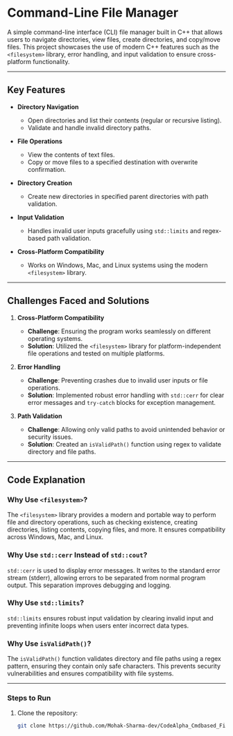 # Command-Line File Manager

A simple command-line interface (CLI) file manager built in C++ that allows users to navigate directories, view files, create directories, and copy/move files. This project showcases the use of modern C++ features such as the `<filesystem>` library, error handling, and input validation to ensure cross-platform functionality.

---

## **Key Features**  

- **Directory Navigation**  
  - Open directories and list their contents (regular or recursive listing).
  - Validate and handle invalid directory paths.

- **File Operations**  
  - View the contents of text files.  
  - Copy or move files to a specified destination with overwrite confirmation.

- **Directory Creation**  
  - Create new directories in specified parent directories with path validation.

- **Input Validation**  
  - Handles invalid user inputs gracefully using `std::limits` and regex-based path validation.

- **Cross-Platform Compatibility**  
  - Works on Windows, Mac, and Linux systems using the modern `<filesystem>` library.

---

## **Challenges Faced and Solutions**  

1. **Cross-Platform Compatibility**  
   - **Challenge**: Ensuring the program works seamlessly on different operating systems.
   - **Solution**: Utilized the `<filesystem>` library for platform-independent file operations and tested on multiple platforms.

2. **Error Handling**  
   - **Challenge**: Preventing crashes due to invalid user inputs or file operations.  
   - **Solution**: Implemented robust error handling with `std::cerr` for clear error messages and `try-catch` blocks for exception management.

3. **Path Validation**  
   - **Challenge**: Allowing only valid paths to avoid unintended behavior or security issues.  
   - **Solution**: Created an `isValidPath()` function using regex to validate directory and file paths.

---

## **Code Explanation**

### **Why Use `<filesystem>`?**  
The `<filesystem>` library provides a modern and portable way to perform file and directory operations, such as checking existence, creating directories, listing contents, copying files, and more. It ensures compatibility across Windows, Mac, and Linux.

### **Why Use `std::cerr` Instead of `std::cout`?**  
`std::cerr` is used to display error messages. It writes to the standard error stream (stderr), allowing errors to be separated from normal program output. This separation improves debugging and logging.

### **Why Use `std::limits`?**  
`std::limits` ensures robust input validation by clearing invalid input and preventing infinite loops when users enter incorrect data types.

### **Why Use `isValidPath()`?**  
The `isValidPath()` function validates directory and file paths using a regex pattern, ensuring they contain only safe characters. This prevents security vulnerabilities and ensures compatibility with file systems.

---

### **Steps to Run**
1. Clone the repository:
   ```bash
   git clone https://github.com/Mohak-Sharma-dev/CodeAlpha_Cmdbased_File_Manager.git
